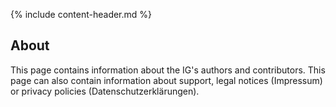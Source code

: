 {% include content-header.md %}

<h2 class="no-number">About</h2>

This page contains information about the IG's authors and contributors. This page can also contain information about support, legal notices (Impressum) or privacy policies (Datenschutzerklärungen).